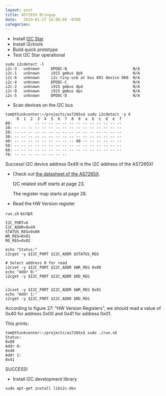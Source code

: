 ```yaml
---
layout: post
title: AS7265X Bringup
date:   2019-01-27 18:00:00 -0700
categories: 
---
```


* Install [I2C Star](https://github.com/daniel-thompson/i2c-star)
* Install i2ctools
* Build quick prototype
* Test I2C Star operational

```
sudo i2cdetect -l
i2c-3   unknown     DPDDC-B                             N/A
i2c-1   unknown     i915 gmbus dpb                      N/A
i2c-6   unknown     i2c-tiny-usb at bus 001 device 060  N/A
i2c-4   unknown     DPDDC-C                             N/A
i2c-2   unknown     i915 gmbus dpd                      N/A
i2c-0   unknown     i915 gmbus dpc                      N/A
i2c-5   unknown     DPDDC-D                             N/A
```

* Scan devices on the I2C bus

```
tom@thinkcenter:~/projects/as7265x$ sudo i2cdetect -y 6
     0  1  2  3  4  5  6  7  8  9  a  b  c  d  e  f
00:          -- -- -- -- -- -- -- -- -- -- -- -- -- 
10: -- -- -- -- -- -- -- -- -- -- -- -- -- -- -- -- 
20: -- -- -- -- -- -- -- -- -- -- -- -- -- -- -- -- 
30: -- -- -- -- -- -- -- -- -- -- -- -- -- -- -- -- 
40: -- -- -- -- -- -- -- -- -- 49 -- -- -- -- -- -- 
50: -- -- -- -- -- -- -- -- -- -- -- -- -- -- -- -- 
60: -- -- -- -- -- -- -- -- -- -- -- -- -- -- -- -- 
70: -- -- -- -- -- -- -- --                         
```

Success!
I2C device address 0x49 is the I2C address of the AS7265X!

* Check out [the datasheet of the AS7265X](https://ams.com/documents/20143/36005/AS7265x_DS000612_1-00.pdf/08051c8a-a7f6-6231-7993-2d3fe0bf38b8#page=23).

    I2C related stuff starts at page 23.

    The register map starts at page 28.

* Read the HW Version register

`run.sh` script:
```
I2C_PORT=6
I2C_ADDR=0x49
STATUS_REG=0x00
WR_REG=0x01
RD_REG=0x02

echo "Status:"
i2cget -y $I2C_PORT $I2C_ADDR $STATUS_REG

# Select address 0 for read
i2cset -y $I2C_PORT $I2C_ADDR $WR_REG 0x00
echo "Addr 0:"
i2cget -y $I2C_PORT $I2C_ADDR $RD_REG


i2cset -y $I2C_PORT $I2C_ADDR $WR_REG 0x01
echo "Addr 1:"
i2cget -y $I2C_PORT $I2C_ADDR $RD_REG
```

According to figure 27: "HW Version Registers", we should read a value of 0x40 for address 0x00
and 0x41 for address 0x01.

This prints:
```
tom@thinkcenter:~/projects/as7265x$ sudo ./run.sh 
Status:
0x80
Addr 0:
0x40
Addr 1:
0x41
```

SUCCESS!

* Install I2C development library

```sudo apt-get install libi2c-dev```



